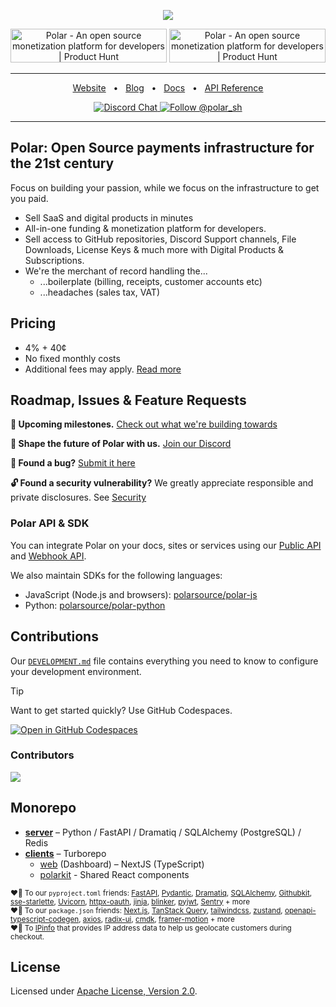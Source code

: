 <p align="center">

  <a href="https://polar.sh">
      <img src="https://github.com/user-attachments/assets/89a588e5-0c58-429a-8bbe-20f70af41372" />
  </a>

</p>

<div align="center">

<a href="https://www.producthunt.com/posts/polar-5?embed=true&utm_source=badge-top-post-badge&utm_medium=badge&utm_souce=badge-polar&#0045;5" target="_blank"><img src="https://api.producthunt.com/widgets/embed-image/v1/top-post-badge.svg?post_id=484271&theme=dark&period=daily" alt="Polar - An&#0032;open&#0032;source&#0032;monetization&#0032;platform&#0032;for&#0032;developers | Product Hunt" style="width: 250px; height: 54px;" width="250" height="54" /></a> <a href="https://www.producthunt.com/posts/polar-5?embed=true&utm_source=badge-top-post-topic-badge&utm_medium=badge&utm_souce=badge-polar&#0045;5" target="_blank"><img src="https://api.producthunt.com/widgets/embed-image/v1/top-post-topic-badge.svg?post_id=484271&theme=dark&period=monthly&topic_id=267" alt="Polar - An&#0032;open&#0032;source&#0032;monetization&#0032;platform&#0032;for&#0032;developers | Product Hunt" style="width: 250px; height: 54px;" width="250" height="54" /></a>

</div>

<hr />
<div align="center">

<a href="https://polar.sh">Website</a>
<span>&nbsp;&nbsp;•&nbsp;&nbsp;</span>
<a href="https://polar.sh/polarsource">Blog</a>
<span>&nbsp;&nbsp;•&nbsp;&nbsp;</span>
<a href="https://polar.sh/docs">Docs</a>
<span>&nbsp;&nbsp;•&nbsp;&nbsp;</span>
<a href="https://docs.polar.sh/api-reference">API Reference</a>

<p align="center">
  <a href="https://discord.gg/Pnhfz3UThd">
    <img src="https://img.shields.io/badge/chat-on%20discord-7289DA.svg" alt="Discord Chat" />
  </a>

  <a href="https://twitter.com/intent/follow?screen_name=polar_sh">
    <img src="https://img.shields.io/twitter/follow/polar_sh.svg?label=Follow%20@polar_sh" alt="Follow @polar_sh" />
  </a>
</p>
</div>
<hr />

## Polar: Open Source payments infrastructure for the 21st century

Focus on building your passion, while we focus on the infrastructure to get you paid.

- Sell SaaS and digital products in minutes
- All-in-one funding & monetization platform for developers.
- Sell access to GitHub repositories, Discord Support channels, File Downloads, License Keys & much more with Digital Products & Subscriptions.
- We're the merchant of record handling the...
    - ...boilerplate (billing, receipts, customer accounts etc)
    - ...headaches (sales tax, VAT)

## Pricing

- 4% + 40¢
- No fixed monthly costs
- Additional fees may apply. [Read more](https://docs.polar.sh/documentation/polar-as-merchant-of-record/fees)

## Roadmap, Issues & Feature Requests

**🎯 Upcoming milestones.** [Check out what we're building towards](https://github.com/polarsource/polar/issues/3242)

**💬 Shape the future of Polar with us.** [Join our Discord](https://discord.gg/Pnhfz3UThd)

**🐛 Found a bug?** [Submit it here](https://github.com/polarsource/polar/issues)

**🔓 Found a security vulnerability?** We greatly appreciate responsible and private disclosures. See [Security](./SECURITY.md)

### Polar API & SDK

You can integrate Polar on your docs, sites or services using our [Public API](https://docs.polar.sh/api-reference) and [Webhook API](https://docs.polar.sh/developers/webhooks).

We also maintain SDKs for the following languages:

- JavaScript (Node.js and browsers): [polarsource/polar-js](https://github.com/polarsource/polar-js)
- Python: [polarsource/polar-python](https://github.com/polarsource/polar-python)

## Contributions

Our [`DEVELOPMENT.md`](./DEVELOPMENT.md) file contains everything you need to know to configure your development environment.

> [!TIP]
> Want to get started quickly? Use GitHub Codespaces.
>
> [![Open in GitHub Codespaces](https://github.com/codespaces/badge.svg)](https://codespaces.new/polarsource/polar?machine=standardLinux32gb)

### Contributors

<a href="https://github.com/polarsource/polar/graphs/contributors">
  <img src="https://contrib.rocks/image?repo=polarsource/polar" />
</a>

## Monorepo

- **[server](./server/README.md)** – Python / FastAPI / Dramatiq / SQLAlchemy (PostgreSQL) / Redis
- **[clients](./clients/README.md)** – Turborepo
    - [web](./clients/apps/web) (Dashboard) – NextJS (TypeScript)
    - [polarkit](./clients/packages/polarkit) - Shared React components

<sub>♥️🙏 To our `pyproject.toml` friends: [FastAPI](https://github.com/tiangolo/fastapi), [Pydantic](https://github.com/pydantic/pydantic), [Dramatiq](https://github.com/Bogdanp/dramatiq), [SQLAlchemy](https://github.com/sqlalchemy/sqlalchemy), [Githubkit](https://github.com/yanyongyu/githubkit), [sse-starlette](https://github.com/sysid/sse-starlette), [Uvicorn](https://github.com/encode/uvicorn), [httpx-oauth](https://github.com/frankie567/httpx-oauth), [jinja](https://github.com/pallets/jinja), [blinker](https://github.com/pallets-eco/blinker), [pyjwt](https://github.com/jpadilla/pyjwt), [Sentry](https://github.com/getsentry/sentry) + more</sub><br />
<sub>♥️🙏 To our `package.json` friends: [Next.js](https://github.com/vercel/next.js/), [TanStack Query](https://github.com/TanStack/query), [tailwindcss](https://github.com/tailwindlabs/tailwindcss), [zustand](https://github.com/pmndrs/zustand), [openapi-typescript-codegen](https://github.com/ferdikoomen/openapi-typescript-codegen), [axios](https://github.com/axios/axios), [radix-ui](https://github.com/radix-ui/primitives), [cmdk](https://github.com/pacocoursey/cmdk), [framer-motion](https://github.com/framer/motion) + more</sub><br />
<sub>♥️🙏 To [IPinfo](https://ipinfo.io) that provides IP address data to help us geolocate customers during checkout.</sub>

## License

Licensed under [Apache License, Version 2.0](https://www.apache.org/licenses/LICENSE-2.0).
